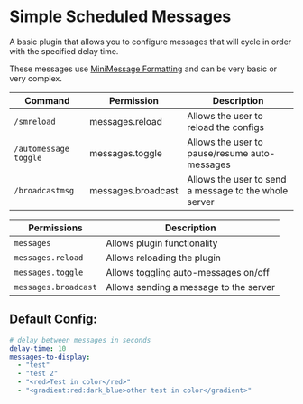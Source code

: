 # Simple Scheduled Messages
A basic plugin that allows you to configure messages that will cycle in order with the specified delay time.

These messages use [MiniMessage Formatting](https://webui.advntr.dev/) and can be very basic or very complex.


| Command               | Permission         | Description                                           |
|-----------------------|--------------------|-------------------------------------------------------|
| `/smreload`           | messages.reload    | Allows the user to reload the configs                 |
| `/automessage toggle` | messages.toggle    | Allows the user to pause/resume auto-messages         |
| `/broadcastmsg`       | messages.broadcast | Allows the user to send a message to the whole server |

| **Permissions**      | Description                            |
|----------------------|----------------------------------------|
| `messages`           | Allows plugin functionality            |
| `messages.reload`    | Allows reloading the plugin            |
| `messages.toggle`    | Allows toggling auto-messages on/off   |
| `messages.broadcast` | Allows sending a message to the server |

## Default Config:
```yml
# delay between messages in seconds
delay-time: 10
messages-to-display:
  - "test"
  - "test 2"
  - "<red>Test in color</red>"
  - "<gradient:red:dark_blue>other test in color</gradient>"
```